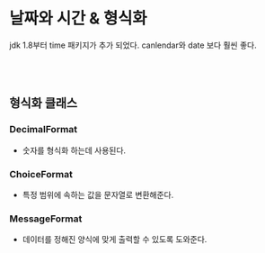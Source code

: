 # 날짜와 시간 & 형식화

 jdk 1.8부터 time 패키지가 추가 되었다. canlendar와  date 보다 훨씬 좋다.

<br/>

<br/>

## 형식화 클래스

### DecimalFormat

- 숫자를 형식화 하는데 사용된다.

### ChoiceFormat

- 특정 범위에 속하는 값을 문자열로 변환해준다.

### MessageFormat

- 데이터를 정해진 양식에 맞게 출력할 수 있도록 도와준다.